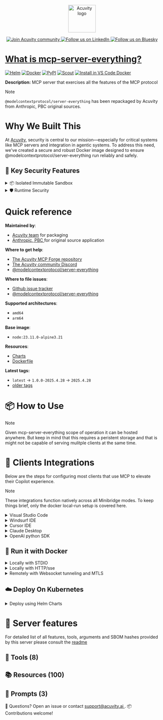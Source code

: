 <p align="center">
  <a href="https://acuvity.ai">
    <picture>
      <img src="https://mma.prnewswire.com/media/2544052/Acuvity__Logo.jpg" height="90" alt="Acuvity logo"/>
    </picture>
  </a>
</p>
<p align="center">
  <a href="https://discord.gg/BkU7fBkrNk">
    <img src="https://img.shields.io/badge/Acuvity-Join-7289DA?logo=discord&logoColor=fff" alt="Join Acuvity community" />
  </a>
<a href="https://www.linkedin.com/company/acuvity/">
    <img src="https://img.shields.io/badge/LinkedIn-Follow-7289DA" alt="Follow us on LinkedIn" />
  </a>
<a href="https://bsky.app/profile/acuvity.bsky.social">
    <img src="https://img.shields.io/badge/Bluesky-Follow-7289DA"?logo=bluesky&logoColor=fff" alt="Follow us on Bluesky" />
</p>


# What is mcp-server-everything?

[![Helm](https://img.shields.io/badge/1.0.0-3775A9?logo=helm&label=Charts&logoColor=fff)](https://hub.docker.com/r/acuvity/mcp-server-everything/tags/)
[![Docker](https://img.shields.io/docker/image-size/acuvity/mcp-server-everything/2025.4.28?logo=docker&logoColor=fff&label=2025.4.28)](https://hub.docker.com/r/acuvity/mcp-server-everything)
[![PyPI](https://img.shields.io/badge/2025.4.28-3775A9?logo=pypi&logoColor=fff&label=@modelcontextprotocol/server-everything)](https://modelcontextprotocol.io)
[![Scout](https://img.shields.io/badge/Active-3775A9?logo=docker&logoColor=fff&label=Scout)](https://hub.docker.com/r/acuvity/mcp-server-fetch/)
[![Install in VS Code Docker](https://img.shields.io/badge/VS_Code-One_click_install-0078d7?logo=githubcopilot)](https://insiders.vscode.dev/redirect/mcp/install?name=mcp-server-everything&config=%7B%22args%22%3A%5B%22run%22%2C%22-i%22%2C%22--rm%22%2C%22--read-only%22%2C%22docker.io%2Facuvity%2Fmcp-server-everything%3A2025.4.28%22%5D%2C%22command%22%3A%22docker%22%7D)

**Description:** MCP server that exercises all the features of the MCP protocol

> [!NOTE]
> `@modelcontextprotocol/server-everything` has been repackaged by Acuvity from Anthropic, PBC original sources.

# Why We Built This

At [Acuvity](https://acuvity.ai), security is central to our mission—especially for critical systems like MCP servers and integration in agentic systems.
To address this need, we've created a secure and robust Docker image designed to ensure @modelcontextprotocol/server-everything run reliably and safely.

## 🔐 Key Security Features

<details>
<summary>📦 Isolated Immutable Sandbox </summary>

- **Isolated Execution**: All tools run within secure, containerized sandboxes to enforce process isolation and prevent lateral movement.
- **Non-root by Default**: Enforces least-privilege principles, minimizing the impact of potential security breaches.
- **Read-only Filesystem**: Ensures runtime immutability, preventing unauthorized modification.
- **Version Pinning**: Guarantees consistency and reproducibility across deployments by locking tool and dependency versions.
- **CVE Scanning**: Continuously scans images for known vulnerabilities using [Docker Scout](https://docs.docker.com/scout/) to support proactive mitigation.
- **SBOM & Provenance**: Delivers full supply chain transparency by embedding metadata and traceable build information."
</details>

<details>
<summary>🛡️ Runtime Security</summary>

**Minibridge Integration**: [Minibridge](https://github.com/acuvity/minibridge) establishes secure Agent-to-MCP connectivity, supports Rego/HTTP-based policy enforcement 🕵️, and simplifies orchestration.

Minibridge includes built-in guardrails that protect MCP server integrity and detect suspicious behaviors in real-time.:

- **Integrity Checks**: Ensures authenticity with runtime component hashing.
- **Threat Detection & Prevention with built-in Rego Policy**:
  - Covert‐instruction screening: Blocks any tool description or call arguments that match a wide list of "hidden prompt" phrases (e.g., "do not tell", "ignore previous instructions", Unicode steganography).
  - Schema-key misuse guard: Rejects tools or call arguments that expose internal-reasoning fields such as note, debug, context, etc., preventing jailbreaks that try to surface private metadata.
  - Sensitive-resource exposure check: Denies tools whose descriptions - or call arguments - reference paths, files, or patterns typically associated with secrets (e.g., .env, /etc/passwd, SSH keys).
  - Tool-shadowing detector: Flags wording like "instead of using" that might instruct an assistant to replace or override an existing tool with a different behavior.
  - Cross-tool ex-filtration filter: Scans responses and tool descriptions for instructions to invoke external tools not belonging to this server.
  - Credential / secret redaction mutator: Automatically replaces recognised tokens formats with `[REDACTED]` in outbound content.

These controls ensure robust runtime integrity, prevent unauthorized behavior, and provide a foundation for secure-by-design system operations.
</details>


# Quick reference

**Maintained by**:
  - [Acuvity team](mailto:support@acuvity.ai) for packaging
  - [ Anthropic, PBC ](https://modelcontextprotocol.io) for original source application

**Where to get help**:
  - [The Acuvity MCP Forge repository](https://github.com/acuvity/mcp-servers-registry)
  - [The Acuvity community Discord](https://discord.gg/BkU7fBkrNk)
  - [ @modelcontextprotocol/server-everything ](https://modelcontextprotocol.io)

**Where to file issues**:
  - [Github issue tracker](https://github.com/acuvity/mcp-servers-registry/issues)
  - [ @modelcontextprotocol/server-everything ](https://modelcontextprotocol.io)

**Supported architectures**:
  - `amd64`
  - `arm64`

**Base image**:
  - `node:23.11.0-alpine3.21`

**Resources**:
  - [Charts](https://github.com/acuvity/mcp-servers-registry/tree/main/mcp-server-everything/charts/mcp-server-everything)
  - [Dockerfile](https://github.com/acuvity/mcp-servers-registry/tree/main/mcp-server-everything/docker/Dockerfile)

**Latest tags:**
  - `latest` -> `1.0.0-2025.4.28` -> `2025.4.28`
  - [older tags](https://hub.docker.com/r/acuvity/mcp-server-everything/tags)

# 📦 How to Use


> [!NOTE]
> Given mcp-server-everything scope of operation it can be hosted anywhere.
> But keep in mind that this requires a peristent storage and that is might not be capable of serving mulitple clients at the same time.

# 🧰 Clients Integrations

Below are the steps for configuring most clients that use MCP to elevate their Copilot experience.

> [!NOTE]
> These integrations function natively across all Minibridge modes.
> To keep things brief, only the docker local-run setup is covered here.

<details>
<summary>Visual Studio Code</summary>

To get started immediately, you can use the "one-click" link below:

[![Install in VS Code Docker](https://img.shields.io/badge/VS_Code-One_click_install-0078d7?logo=githubcopilot)](https://insiders.vscode.dev/redirect/mcp/install?name=mcp-server-everything&config=%7B%22args%22%3A%5B%22run%22%2C%22-i%22%2C%22--rm%22%2C%22--read-only%22%2C%22docker.io%2Facuvity%2Fmcp-server-everything%3A2025.4.28%22%5D%2C%22command%22%3A%22docker%22%7D)

## Global scope

Press `ctrl + shift + p` and type `Preferences: Open User Settings JSON` to add the following section:

```json
{
  "mcp": {
    "servers": {
      "acuvity-mcp-server-everything": {
        "command": "docker",
        "args": ["run","-i","--rm","--read-only","docker.io/acuvity/mcp-server-everything:2025.4.28"]
      }
    }
  }
}
```

## Workspace scope

In your workspace create a file called `.vscode/mcp.json` and add the following section:

```json
{
  "servers": {
    "acuvity-mcp-server-everything": {
      "command": "docker",
      "args": ["run","-i","--rm","--read-only","docker.io/acuvity/mcp-server-everything:2025.4.28"]
    }
  }
}
```

> To pass secrets you should use the `promptString` input type described in the [Visual Studio Code documentation](https://code.visualstudio.com/docs/copilot/chat/mcp-servers).

</details>

<details>
<summary>Windsurf IDE</summary>

In `~/.codeium/windsurf/mcp_config.json` add the following section:

```json
{
  "mcpServers": {
    "acuvity-mcp-server-everything": {
      "command": "docker",
      "args": ["run","-i","--rm","--read-only","docker.io/acuvity/mcp-server-everything:2025.4.28"]
    }
  }
}
```

See [Windsurf documentation](https://docs.windsurf.com/windsurf/mcp) for more info.

</details>

<details>
<summary>Cursor IDE</summary>

Add the following JSON block to your mcp configuration file:
- `~/.cursor/mcp.json` for global scope
- `.cursor/mcp.json` for project scope

```json
{
  "mcpServers": {
    "acuvity-mcp-server-everything": {
      "command": "docker",
      "args": ["run","-i","--rm","--read-only","docker.io/acuvity/mcp-server-everything:2025.4.28"]
    }
  }
}
```

See [cursor documentation](https://docs.cursor.com/context/model-context-protocol) for more information.

</details>
<details>

<summary>Claude Desktop</summary>

In the `claude_desktop_config.json` configuration file add the following section:

```json
{
  "mcpServers": {
    "acuvity-mcp-server-everything": {
      "command": "docker",
      "args": ["run","-i","--rm","--read-only","docker.io/acuvity/mcp-server-everything:2025.4.28"]
    }
  }
}
```

See [Anthropic documentation](https://docs.anthropic.com/en/docs/agents-and-tools/mcp) for more information.
</details>

<details>
<summary>OpenAI python SDK</summary>

## Running locally

```python
async with MCPServerStdio(
    params={
        "command": "docker",
        "args": ["run","-i","--rm","--read-only","docker.io/acuvity/mcp-server-everything:2025.4.28"]
    }
) as server:
    tools = await server.list_tools()
```

## Running remotely

```python
async with MCPServerSse(
    params={
        "url": "http://<ip>:<port>/sse",
    }
) as server:
    tools = await server.list_tools()
```

See [OpenAI Agents SDK docs](https://openai.github.io/openai-agents-python/mcp/) for more info.

</details>

## 🐳 Run it with Docker


<details>
<summary>Locally with STDIO</summary>

In your client configuration set:

- command: `docker`
- arguments: `run -i --rm --read-only docker.io/acuvity/mcp-server-everything:2025.4.28`

</details>

<details>
<summary>Locally with HTTP/sse</summary>

Simply run as:

```console
docker run -i --rm --read-only docker.io/acuvity/mcp-server-everything:2025.4.28
```

Add `-p <localport>:8000` to expose the port.

Then on your application/client, you can configure to use something like:

```json
{
  "mcpServers": {
    "acuvity-mcp-server-everything": {
      "url": "http://localhost:<localport>/sse",
    }
  }
}
```

You might have to use different ports for different tools.

</details>

<details>
<summary>Remotely with Websocket tunneling and MTLS </summary>

> This section assume you are familiar with TLS and certificates and will require:
> - a server certificate with proper DNS/IP field matching your tool deployment.
> - a client-ca used to sign client certificates

1. Start the server in `backend` mode
 - add an environment variable like `-e MINIBRIDGE_MODE=backend`
 - add the TLS certificates (recommended) through a volume let's say `/certs` ex (`-v $PWD/certs:/certs`)
 - instruct minibridge to use those certs with
   - `-e MINIBRIDGE_TLS_SERVER_CERT=/certs/server-cert.pem`
   - `-e MINIBRIDGE_TLS_SERVER_KEY=/certs/server-key.pem`
   - `-e MINIBRIDGE_TLS_SERVER_KEY_PASS=optional`
   - `-e MINIBRIDGE_TLS_SERVER_CLIENT_CA=/certs/client-ca.pem`

2. Start `minibridge` locally in frontend mode:
  - Get [minibridge](https://github.com/acuvity/minibridge) binary for your OS.

In your client configuration, Minibridge works like any other STDIO command.

Example for Claude Desktop:

```json
{
  "mcpServers": {
    "acuvity-mcp-server-everything": {
      "command": "minibridge",
      "args": ["frontend", "--backend", "wss://<remote-url>:8000/ws", "--tls-client-backend-ca", "/path/to/ca/that/signed/the/server-cert.pem/ca.pem", "--tls-client-cert", "/path/to/client-cert.pem", "--tls-client-key", "/path/to/client-key.pem"]
    }
  }
}
```

That's it.

Of course there are plenty of other options that minibridge can provide.

Don't be shy to ask question either.

</details>

## ☁️ Deploy On Kubernetes

<details>
<summary>Deploy using Helm Charts</summary>

### How to install

You can inspect the chart:

```console
helm show chart oci://docker.io/acuvity/mcp-server-everything --version 1.0.0-
````

You can inspect the values that you can configure:

```console
helm show values oci://docker.io/acuvity/mcp-server-everything --version 1.0.0
````

Install with helm

```console
helm install mcp-server-everything oci://docker.io/acuvity/mcp-server-everything --version 1.0.0
```

From there your MCP server mcp-server-everything will be reachable by default through `http/sse` from inside the cluster using the Kubernetes Service `mcp-server-everything` on port `8000` by default. You can change that by looking at the `service` section of the `values.yaml` file.

### How to Monitor

The deployment will create a Kubernetes service with a `healthPort`, that is used for liveness probes and readiness probes. This health port can also be used by the monitoring stack of your choice and exposes metrics under the `/metrics` path.

See full charts [Readme](https://github.com/acuvity/mcp-servers-registry/tree/main/mcp-server-everything/charts/mcp-server-everything/README.md) for more details about settings.

</details>


# 🧠 Server features

For detailed list of all features, tools, arguments and SBOM hashes provided by this server please consult the [readme]([[.package.packaging.source]]/tree/main/[[.package.name]])

## 🧰 Tools (8)

## 📚 Resources (100)

## 📝 Prompts (3)


💬 Questions? Open an issue or contact [ support@acuvity.ai ](mailto:support@acuvity.ai).
📦 Contributions welcome!
